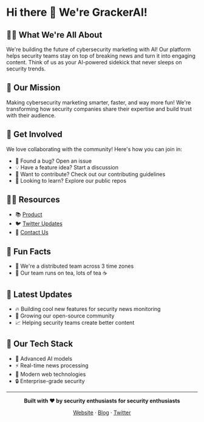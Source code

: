 # Hi there 👋 We're GrackerAI!

## 🙋‍♀️ What We're All About
We're building the future of cybersecurity marketing with AI! Our platform helps security teams stay on top of breaking news and turn it into engaging content. Think of us as your AI-powered sidekick that never sleeps on security trends. 

## 🎯 Our Mission
Making cybersecurity marketing smarter, faster, and way more fun! We're transforming how security companies share their expertise and build trust with their audience.

## 🌈 Get Involved
We love collaborating with the community! Here's how you can join in:
- 🐛 Found a bug? Open an issue
- 💡 Have a feature idea? Start a discussion
- 🔧 Want to contribute? Check out our contributing guidelines
- 👀 Looking to learn? Explore our public repos

## 👩‍💻 Resources
- 📚 [Product](https://gracker.ai)
- 🐦 [Twitter Updates](https://twitter.com/GrackerAI)
- 📧 [Contact Us](mailto:hey@gracker.ai)

## 🎉 Fun Facts
- 🏢 We're a distributed team across 3 time zones
- 🍳 Our team runs on tea, lots of tea ☕

## 🚀 Latest Updates
- 🔥 Building cool new features for security news monitoring
- 🤝 Growing our open-source community
- 📈 Helping security teams create better content

## 💪 Our Tech Stack
- 🤖 Advanced AI models
- ⚡ Real-time news processing
- 🔧 Modern web technologies
- 🔒 Enterprise-grade security

---

<div align="center">

**Built with ❤️ by security enthusiasts for security enthusiasts**

[Website](https://grackerai.com) · [Blog](https://blog.grackerai.com) · [Twitter](https://twitter.com/GrackerAI)

</div>
